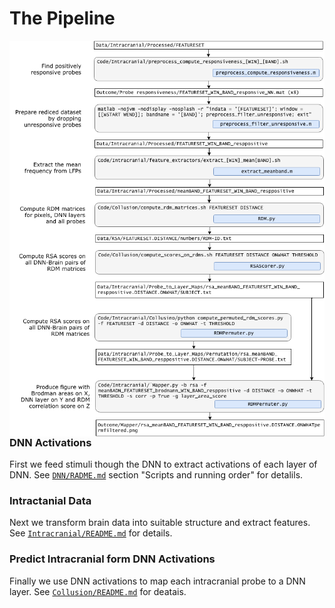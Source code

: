 The Pipeline
============

<img align="right" src="Intracranial and DNN Experimental Pipeline.png" />

### DNN Activations
First we feed stimuli though the DNN to extract activations of each layer of DNN.
See [`DNN/RADME.md`](DNN/RADME.md) section "Scripts and running order" for detalils.

### Intractanial Data
Next we transform brain data into suitable structure and extract features.
See [`Intracranial/README.md`](Intracranial/README.md) for details.

### Predict Intracranial form DNN Activations
Finally we use DNN activations to map each intracranial probe to a DNN layer.
See [`Collusion/README.md`](Collusion/README.md) for deatais.